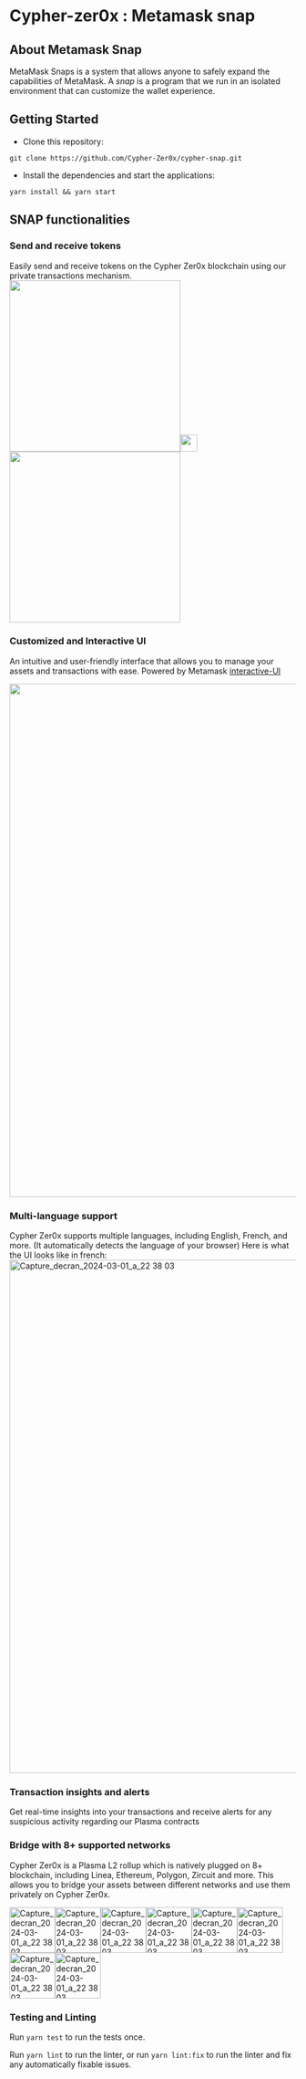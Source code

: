 # Cypher-zer0x : Metamask snap

## About Metamask Snap
MetaMask Snaps is a system that allows anyone to safely expand the capabilities
of MetaMask. A _snap_ is a program that we run in an isolated environment that
can customize the wallet experience.

## Getting Started
- Clone this repository: 
```shell 
git clone https://github.com/Cypher-Zer0x/cypher-snap.git
```
- Install the dependencies and start the applications:
```shell
yarn install && yarn start
```

## SNAP functionalities

### Send and receive tokens
Easily send and receive tokens on the Cypher Zer0x blockchain using our private transactions mechanism.
<img src="https://github.com/Cypher-Zer0x/cypher-snap/assets/113121626/faeb31e5-2aff-4373-bfdc-d049838a972b" width="300"><img src="https://github.com/Cypher-Zer0x/cypher-snap/assets/113121626/1e1ed80a-972f-443a-ba22-7e4a3aa971e6" width="30"><img src="https://github.com/Cypher-Zer0x/cypher-snap/assets/113121626/aab45bea-7123-4a8f-aad0-debc8642fe64" width="300">

### Customized and Interactive UI
An intuitive and user-friendly interface that allows you to manage your assets and transactions with ease. Powered by Metamask [interactive-UI](https://docs.metamask.io/snaps/features/custom-ui/)

<img src="https://github.com/Cypher-Zer0x/cypher-snap/assets/113121626/fd8ea127-c0a4-4230-a568-54dd1a04cb46" width="900">

### Multi-language support
Cypher Zer0x supports multiple languages, including English, French, and more. (It automatically detects the language of your browser)
Here is what the UI looks like in french:
<img width="900" alt="Capture_decran_2024-03-01_a_22 38 03" src="https://github.com/Cypher-Zer0x/cypher-snap/assets/113121626/e97516e2-e30d-44d3-abf2-4d172544d931">

### Transaction insights and alerts
Get real-time insights into your transactions and receive alerts for any suspicious activity regarding our Plasma contracts


### Bridge with 8+ supported networks
Cypher Zer0x is a Plasma L2 rollup which is natively plugged on 8+ blockchain, including Linea, Ethereum, Polygon, Zircuit and more.
This allows you to bridge your assets between different networks and use them privately on Cypher Zer0x.

<img width="80" alt="Capture_decran_2024-03-01_a_22 38 03" src="https://github.com/Cypher-Zer0x/cypher-snap/assets/113121626/5aea98ec-b13f-4483-9e6f-0ebb35ae2755"><img width="80" alt="Capture_decran_2024-03-01_a_22 38 03" src="https://github.com/Cypher-Zer0x/cypher-snap/assets/113121626/63884523-a4f0-4de3-8f1f-db0e6bfbaa03"><img width="80" alt="Capture_decran_2024-03-01_a_22 38 03" src="https://github.com/Cypher-Zer0x/cypher-snap/assets/113121626/881b6fdf-2a2e-43ac-a082-8df21334910e"><img width="80" alt="Capture_decran_2024-03-01_a_22 38 03" src="https://github.com/Cypher-Zer0x/cypher-snap/assets/113121626/ca791c3d-46bb-4a37-b30f-ed51a456a801"><img width="80" alt="Capture_decran_2024-03-01_a_22 38 03" src="https://github.com/Cypher-Zer0x/cypher-snap/assets/113121626/1d7d9ff9-a3db-40e5-8e86-a14ebab26c72"><img width="80" alt="Capture_decran_2024-03-01_a_22 38 03" src="https://github.com/Cypher-Zer0x/cypher-snap/assets/113121626/68398089-59ae-4497-8260-2336e4dcb0c0"><img width="80" alt="Capture_decran_2024-03-01_a_22 38 03" src="https://github.com/Cypher-Zer0x/cypher-snap/assets/113121626/ea98b864-ab46-45b5-8708-ff83b1994909"><img width="80" alt="Capture_decran_2024-03-01_a_22 38 03" src="https://github.com/Cypher-Zer0x/cypher-snap/assets/113121626/60e6f98a-1387-4541-9b48-c55ce0788bc9">


### Testing and Linting

Run `yarn test` to run the tests once.

Run `yarn lint` to run the linter, or run `yarn lint:fix` to run the linter and
fix any automatically fixable issues.



